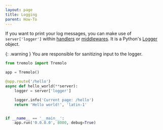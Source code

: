 ```yaml
---
layout: page
title: Logging
parent: How-To
---
```


If you want to print your log messages, you can make use of `server['logger']` within [handlers](handlers.html) or [middlewares](middlewares.html).
It is a Python's [Logger](https://docs.python.org/3/library/logging.html) object.

{: .warning }
You are responsible for sanitizing input to the logger.

```python
from tremolo import Tremolo

app = Tremolo()

@app.route('/hello')
async def hello_world(**server):
    logger = server['logger']

    logger.info('Current page: /hello')
    return 'Hello world!', 'latin-1'


if __name__ == '__main__':
    app.run('0.0.0.0', 8000, debug=True)
```
